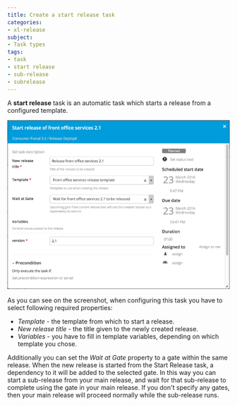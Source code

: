 ```yaml
---
title: Create a start release task
categories:
- xl-release
subject:
- Task types
tags:
- task
- start release
- sub-release
- subrelease
---
```


A **start release** task is an automatic task which starts a release from a configured template.

![Start release task details](../images/start-release-task-details.png)

As you can see on the screenshot, when configuring this task you have to select following required properties:

* _Template_ - the template from which to start a release.
* _New release title_ - the title given to the newly created release.
* _Variables_ - you have to fill in template variables, depending on which template you chose.

Additionally you can set the _Wait at Gate_ property to a gate within the same release. When the new release is started from the Start Release task, a dependency to it will be added to the selected gate. In this way you can start a sub-release from your main release, and wait for that sub-release to complete using the gate in your main release. If you don't specify any gates, then your main release will proceed normally while the sub-release runs.

